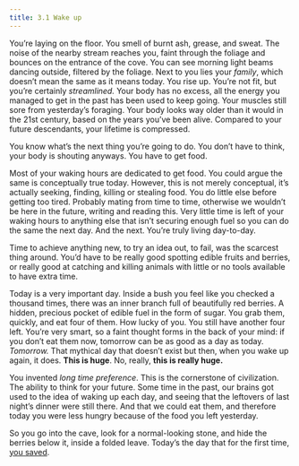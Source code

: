 ```yaml
---
title: 3.1 Wake up
---
```

You’re laying on the floor. You smell of burnt ash, grease, and sweat. The noise of the nearby stream reaches you, faint through the foliage and bounces on the entrance of the cove. You can see morning light beams dancing outside, filtered by the foliage. Next to you lies your *family*, which doesn’t mean the same as it means today. You rise up. You’re not fit, but you’re certainly _streamlined._ Your body has no excess, all the energy you managed to get in the past has been used to keep going. Your muscles still sore from yesterday’s foraging. Your body looks way older than it would in the 21st century, based on the years you’ve been alive. Compared to your future descendants, your lifetime is compressed.

You know what’s the next thing you’re going to do. You don’t have to think, your body is shouting anyways. You have to get food.

Most of your waking hours are dedicated to get food. You could argue the same is conceptually true today. However, this is not merely conceptual, it’s actually seeking, finding, killing or stealing food. You do little else before getting too tired. Probably mating from time to time, otherwise we wouldn’t be here in the future, writing and reading this. Very little time is left of your waking hours to anything else that isn’t securing enough fuel so you can do the same the next day. And the next. You’re truly living day-to-day.

Time to achieve anything new, to try an idea out, to fail, was the scarcest thing around. You’d have to be really good spotting edible fruits and berries, or really good at catching and killing animals with little or no tools available to have extra time.

Today is a very important day. Inside a bush you feel like you checked a thousand times, there was an inner branch full of beautifully red berries. A hidden, precious pocket of edible fuel in the form of sugar. You grab them, quickly, and eat four of them. How lucky of you. You still have another four left. You’re very smart, so a faint thought forms in the back of your mind: if you don’t eat them now, tomorrow can be as good as a day as today. _Tomorrow._ That mythical day that doesn’t exist but then, when you wake up again, it does. **This is huge**. No, really, **this is really huge.**

You invented _long time preference_. This is the cornerstone of civilization. The ability to think for your future. Some time in the past, our brains got used to the idea of waking up each day, and seeing that the leftovers of last night’s dinner were still there. And that we could eat them, and therefore today you were less hungry because of the food you left yesterday.

So you go into the cave, look for a normal-looking stone, and hide the berries below it, inside a folded leave. Today’s the day that for the first time, [you saved](3.02_savings.md).
